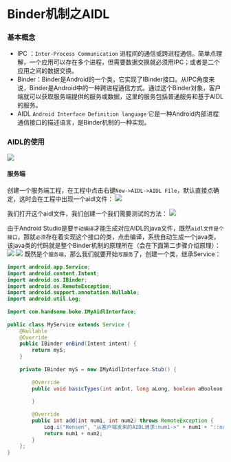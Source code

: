 # Binder机制之AIDL
### 基本概念

- IPC ：`Inter-Process Communication`
进程间的通信或跨进程通信。简单点理解，一个应用可以存在多个进程，但需要数据交换就必须用IPC；或者是二个应用之间的数据交换。
- Binder：Binder是Android的一个类，它实现了IBinder接口。从IPC角度来说，Binder是Android中的一种跨进程通信方式。通过这个Binder对象，客户端就可以获取服务端提供的服务或数据，这里的服务包括普通服务和基于AIDL的服务。
- AIDL `Android Interface Definition language`
它是一种Android内部进程通信接口的描述语言，是Binder机制的一种实现。

### AIDL的使用
![](https://img-blog.csdn.net/20160819221518358?)

#### 服务端
创建一个服务端工程，在工程中点击右键`New->AIDL->AIDL File`，默认直接点确定，这时会在工程中出现一个aidl文件：
![](https://img-blog.csdn.net/20160819221944798?)   
   
我们打开这个aidl文件，我们创建一个我们需要测试的方法：
![](https://img-blog.csdn.net/20160819222358019?) 

由于Android Studio是要`手动编译`才能生成对应AIDL的java文件，既然`aidl文件是个接口`，那就`必须`存在着实现这个接口的类，点击编译，系统自动生成一个java类，该java类的代码就是整个Binder机制的原理所在（会在下面第二步骤介绍原理）：
![](https://img-blog.csdn.net/20160819223250927?) 
![](https://img-blog.csdn.net/20160819223516180?) 
既然是个`服务端`，那么我们就要开始`写服务`了，创建一个类，继承Service：
```Java
import android.app.Service;
import android.content.Intent;
import android.os.IBinder;
import android.os.RemoteException;
import android.support.annotation.Nullable;
import android.util.Log;
 
import com.handsome.boke.IMyAidlInterface;
 
public class MyService extends Service {
    @Nullable
    @Override
    public IBinder onBind(Intent intent) {
        return myS;
    }
 
    private IBinder myS = new IMyAidlInterface.Stub() {
 
        @Override
        public void basicTypes(int anInt, long aLong, boolean aBoolean, float aFloat, double aDouble, String aString) throws RemoteException {
 
        }
 
        @Override
        public int add(int num1, int num2) throws RemoteException {
            Log.i("Hensen", "从客户端发来的AIDL请求:num1->" + num1 + "::num2->" + num2);
            return num1 + num2;
        }
    };
}
```
   

